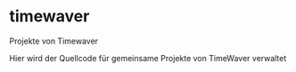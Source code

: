 # timewaver
Projekte von Timewaver


Hier wird der Quellcode für gemeinsame Projekte von TimeWaver verwaltet
